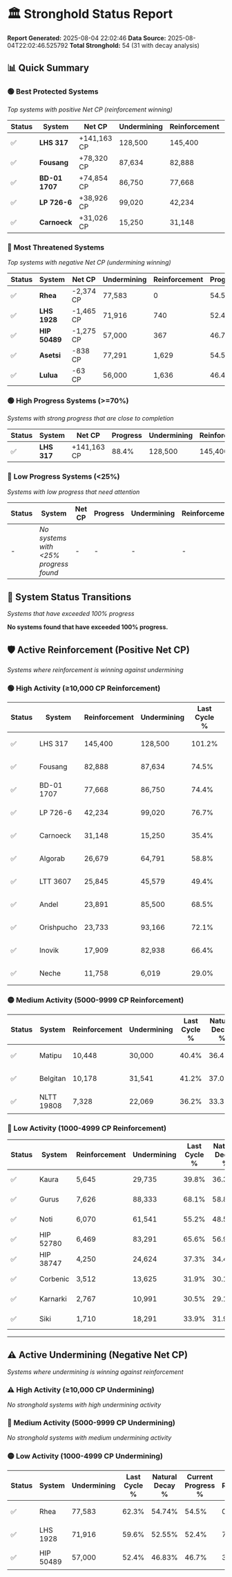 # 🏛️ Stronghold Status Report

**Report Generated:** 2025-08-04 22:02:46
**Data Source:** 2025-08-04T22:02:46.525792
**Total Stronghold:** 54 (31 with decay analysis)

## 📊 Quick Summary

### 🟢 **Best Protected Systems**
*Top systems with positive Net CP (reinforcement winning)*

| Status | System | Net CP | Undermining | Reinforcement | Progress |
|--------|--------|--------|-------------|---------------|----------|
| ✅ | **LHS 317** | +141,163 CP | 128,500 | 145,400 | 88.4% |
| ✅ | **Fousang** | +78,320 CP | 87,634 | 82,888 | 65.7% |
| ✅ | **BD-01 1707** | +74,854 CP | 86,750 | 77,668 | 65.7% |
| ✅ | **LP 726-6** | +38,926 CP | 99,020 | 42,234 | 66.8% |
| ✅ | **Carnoeck** | +31,026 CP | 15,250 | 31,148 | 33.9% |

### 🔴 **Most Threatened Systems**
*Top systems with negative Net CP (undermining winning)*

| Status | System | Net CP | Undermining | Reinforcement | Progress |
|--------|--------|--------|-------------|---------------|----------|
| ✅ | **Rhea** | -2,374 CP | 77,583 | 0 | 54.5% |
| ✅ | **LHS 1928** | -1,465 CP | 71,916 | 740 | 52.4% |
| ✅ | **HIP 50489** | -1,275 CP | 57,000 | 367 | 46.7% |
| ✅ | **Asetsi** | -838 CP | 77,291 | 1,629 | 54.5% |
| ✅ | **Lulua** | -63 CP | 56,000 | 1,636 | 46.4% |

### 🟢 **High Progress Systems (>=70%)**
*Systems with strong progress that are close to completion*

| Status | System | Net CP | Progress | Undermining | Reinforcement |
|--------|--------|--------|----------|-------------|---------------|
| ✅ | **LHS 317** | +141,163 CP | 88.4% | 128,500 | 145,400 |

### 🔴 **Low Progress Systems (<25%)**
*Systems with low progress that need attention*

| Status | System | Net CP | Progress | Undermining | Reinforcement |
|--------|--------|--------|----------|-------------|---------------|
| - | *No systems with <25% progress found* | - | - | - | - |
## 🔄 System Status Transitions
*Systems that have exceeded 100% progress*

**No systems found that have exceeded 100% progress.**

## 🛡️ Active Reinforcement (Positive Net CP)
*Systems where reinforcement is winning against undermining*

### 🟢 High Activity (≥10,000 CP Reinforcement)

| Status | System | Reinforcement | Undermining | Last Cycle % | Natural Decay % | Current Progress % | Current CP | Net CP | Activity |
|--------|--------|---------------|-------------|--------------|-----------------|-------------------|------------|--------|----------|
| ✅ | LHS 317 | 145,400 | 128,500 | 101.2% | 74.28% | 88.4% | 884,000 | +141,163 | 🟢 High Reinforcement |
| ✅ | Fousang | 82,888 | 87,634 | 74.5% | 57.87% | 65.7% | 657,000 | +78,320 | 🟢 High Reinforcement |
| ✅ | BD-01 1707 | 77,668 | 86,750 | 74.4% | 58.21% | 65.7% | 657,000 | +74,854 | 🟢 High Reinforcement |
| ✅ | LP 726-6 | 42,234 | 99,020 | 76.7% | 62.91% | 66.8% | 667,999 | +38,926 | 🟢 High Reinforcement |
| ✅ | Carnoeck | 31,148 | 15,250 | 35.4% | 30.80% | 33.9% | 338,999 | +31,026 | 🟢 High Reinforcement |
| ✅ | Algorab | 26,679 | 64,791 | 58.8% | 49.82% | 52.3% | 523,000 | +24,765 | 🟢 High Reinforcement |
| ✅ | LTT 3607 | 25,845 | 45,579 | 49.4% | 42.36% | 44.8% | 447,999 | +24,410 | 🟢 High Reinforcement |
| ✅ | Andel | 23,891 | 85,500 | 68.5% | 57.78% | 59.9% | 599,000 | +21,229 | 🟢 High Reinforcement |
| ✅ | Orishpucho | 23,733 | 93,166 | 72.1% | 60.72% | 62.8% | 628,000 | +20,792 | 🟢 High Reinforcement |
| ✅ | Inovik | 17,909 | 82,938 | 66.4% | 56.61% | 58.1% | 581,000 | +14,884 | 🟢 High Reinforcement |
| ✅ | Neche | 11,758 | 6,019 | 29.0% | 27.21% | 28.4% | 284,000 | +11,872 | 🟢 High Reinforcement |

### 🟡 Medium Activity (5000-9999 CP Reinforcement)

| Status | System | Reinforcement | Undermining | Last Cycle % | Natural Decay % | Current Progress % | Current CP | Net CP | Activity |
|--------|--------|---------------|-------------|--------------|-----------------|-------------------|------------|--------|----------|
| ✅ | Matipu | 10,448 | 30,000 | 40.4% | 36.43% | 37.4% | 374,000 | +9,710 | 🟡 Medium Reinforcement |
| ✅ | Belgitan | 10,178 | 31,541 | 41.2% | 37.05% | 38.0% | 380,000 | +9,466 | 🟡 Medium Reinforcement |
| ✅ | NLTT 19808 | 7,328 | 22,069 | 36.2% | 33.33% | 34.0% | 340,000 | +6,735 | 🟡 Medium Reinforcement |

### 🔴 Low Activity (1000-4999 CP Reinforcement)

| Status | System | Reinforcement | Undermining | Last Cycle % | Natural Decay % | Current Progress % | Current CP | Net CP | Activity |
|--------|--------|---------------|-------------|--------------|-----------------|-------------------|------------|--------|----------|
| ✅ | Kaura | 5,645 | 29,735 | 39.8% | 36.31% | 36.8% | 368,000 | +4,879 | 🔵 Low Reinforcement |
| ✅ | Gurus | 7,626 | 88,333 | 68.1% | 58.82% | 59.3% | 593,000 | +4,758 | 🔵 Low Reinforcement |
| ✅ | Noti | 6,070 | 61,541 | 55.2% | 48.57% | 49.0% | 490,000 | +4,268 | 🔵 Low Reinforcement |
| ✅ | HIP 52780 | 6,469 | 83,291 | 65.6% | 56.91% | 57.3% | 573,000 | +3,852 | 🔵 Low Reinforcement |
| ✅ | HIP 38747 | 4,250 | 24,624 | 37.3% | 34.42% | 34.8% | 348,000 | +3,837 | 🔵 Low Reinforcement |
| ✅ | Corbenic | 3,512 | 13,625 | 31.9% | 30.16% | 30.5% | 305,000 | +3,413 | 🔵 Low Reinforcement |
| ✅ | Karnarki | 2,767 | 10,991 | 30.5% | 29.13% | 29.4% | 294,000 | +2,716 | 🔵 Low Reinforcement |
| ✅ | Siki | 1,710 | 18,291 | 33.9% | 31.95% | 32.1% | 321,000 | +1,452 | 🔵 Low Reinforcement |


---

## ⚠️ Active Undermining (Negative Net CP)
*Systems where undermining is winning against reinforcement*

### ⚠️ High Activity (≥10,000 CP Undermining)

*No stronghold systems with high undermining activity*

### 🔶 Medium Activity (5000-9999 CP Undermining)

*No stronghold systems with medium undermining activity*

### 🟡 Low Activity (1000-4999 CP Undermining)

| Status | System | Undermining | Last Cycle % | Natural Decay % | Current Progress % | Reinforcement | Current CP | Net CP | Activity |
|--------|--------|-------------|--------------|-----------------|-------------------|---------------|------------|--------|----------|
| ✅ | Rhea | 77,583 | 62.3% | 54.74% | 54.5% | 0 | 545,000 | -2,374 | 🟡 Low Undermining |
| ✅ | LHS 1928 | 71,916 | 59.6% | 52.55% | 52.4% | 740 | 524,000 | -1,465 | 🟡 Low Undermining |
| ✅ | HIP 50489 | 57,000 | 52.4% | 46.83% | 46.7% | 367 | 467,000 | -1,275 | 🟡 Low Undermining |
